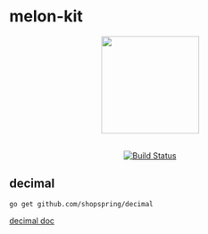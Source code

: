 # melon-kit

<div align="center">
    <a href="https://travis-ci.org/">
        <img src="https://travis-ci.com/images/logos/Tessa-pride-4.svg" width="175">
    </a>
</div>
<br />
<div align="center">

[![Build Status](https://travis-ci.org/yren/melon-kit.svg?branch=master)](https://travis-ci.org/yren/melon-kit)

</div>

## decimal
```
go get github.com/shopspring/decimal
```
[decimal doc](https://godoc.org/github.com/shopspring/decimal)